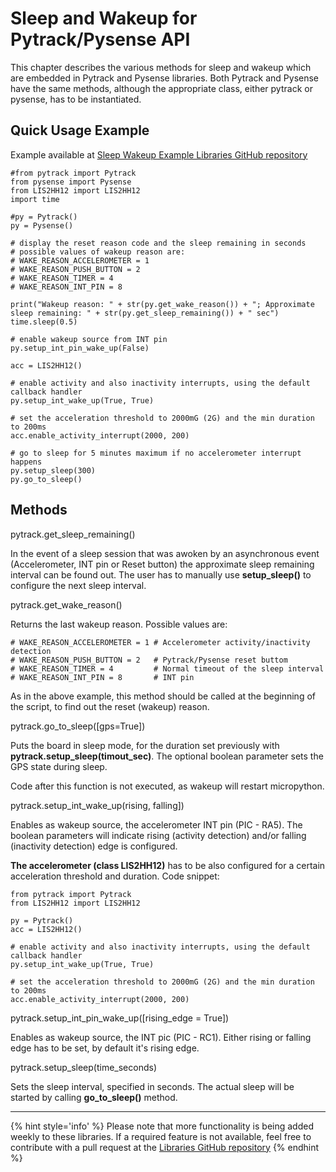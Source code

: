 # Sleep and Wakeup for Pytrack/Pysense API

This chapter describes the various methods for sleep and wakeup which are embedded in Pytrack and Pysense libraries. Both Pytrack and Pysense have the same methods, although the appropriate class, either pytrack or pysense, has to be instantiated.

## Quick Usage Example
Example available at [Sleep Wakeup Example Libraries GitHub repository](https://github.com/pycom/pycom-libraries/blob/master/examples/accelerometer_wake/main.py)

```
#from pytrack import Pytrack
from pysense import Pysense
from LIS2HH12 import LIS2HH12
import time

#py = Pytrack()
py = Pysense()

# display the reset reason code and the sleep remaining in seconds
# possible values of wakeup reason are:
# WAKE_REASON_ACCELEROMETER = 1
# WAKE_REASON_PUSH_BUTTON = 2
# WAKE_REASON_TIMER = 4
# WAKE_REASON_INT_PIN = 8

print("Wakeup reason: " + str(py.get_wake_reason()) + "; Approximate sleep remaining: " + str(py.get_sleep_remaining()) + " sec")
time.sleep(0.5)

# enable wakeup source from INT pin
py.setup_int_pin_wake_up(False)

acc = LIS2HH12()

# enable activity and also inactivity interrupts, using the default callback handler
py.setup_int_wake_up(True, True)

# set the acceleration threshold to 2000mG (2G) and the min duration to 200ms
acc.enable_activity_interrupt(2000, 200)

# go to sleep for 5 minutes maximum if no accelerometer interrupt happens
py.setup_sleep(300)
py.go_to_sleep()

```
## Methods

<function>pytrack.get_sleep_remaining()</function>

In the event of a sleep session that was awoken by an asynchronous event (Accelerometer, INT pin or Reset button) the approximate sleep remaining interval can be found out. The user has to manually use **setup_sleep()** to configure the next sleep interval.

<function>pytrack.get_wake_reason()</function>

Returns the last wakeup reason. Possible values are:
```
# WAKE_REASON_ACCELEROMETER = 1 # Accelerometer activity/inactivity detection
# WAKE_REASON_PUSH_BUTTON = 2   # Pytrack/Pysense reset buttom
# WAKE_REASON_TIMER = 4         # Normal timeout of the sleep interval
# WAKE_REASON_INT_PIN = 8       # INT pin
```
As in the above example, this method should be called at the beginning of the script, to find out the reset (wakeup) reason.

<function>pytrack.go_to_sleep([gps=True])</function>

Puts the board in sleep mode, for the duration set previously with **pytrack.setup_sleep(timout_sec)**. The optional boolean parameter sets the GPS state during sleep.

Code after this function is not executed, as wakeup will restart micropython.

<function>pytrack.setup_int_wake_up(rising, falling])</function>

Enables as wakeup source, the accelerometer INT pin (PIC - RA5). The boolean parameters will indicate rising (activity detection) and/or falling (inactivity detection) edge is configured.

**The accelerometer (class LIS2HH12)** has to be also configured for a certain acceleration threshold and duration. Code snippet:
```
from pytrack import Pytrack
from LIS2HH12 import LIS2HH12

py = Pytrack()
acc = LIS2HH12()

# enable activity and also inactivity interrupts, using the default callback handler
py.setup_int_wake_up(True, True)

# set the acceleration threshold to 2000mG (2G) and the min duration to 200ms
acc.enable_activity_interrupt(2000, 200)
```

<function>pytrack.setup_int_pin_wake_up([rising_edge = True])</function>

Enables as wakeup source, the INT pic (PIC - RC1). Either rising or falling edge has to be set, by default it's rising edge.

<function>pytrack.setup_sleep(time_seconds)</function>

Sets the sleep interval, specified in seconds. The actual sleep will be started by calling **go_to_sleep()** method.

***

{% hint style='info' %}
Please note that more functionality is being added weekly to these libraries. If a required feature is not available, feel free to contribute with a pull request at the [Libraries GitHub repository](https://github.com/pycom/pycom-libraries/blob/master/lib/pycoproc/pycoproc.py)
{% endhint %}
